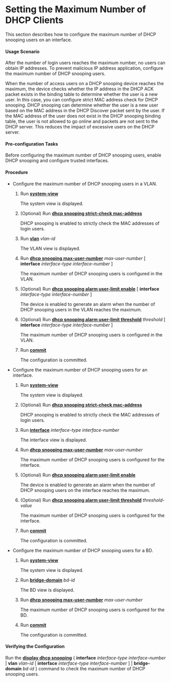 Setting the Maximum Number of DHCP Clients
==========================================

This section describes how to configure the maximum number of DHCP snooping users on an interface.

#### Usage Scenario

After the number of login users reaches the maximum number, no users can obtain IP addresses. To prevent malicious IP address application, configure the maximum number of DHCP snooping users.

When the number of access users on a DHCP snooping device reaches the maximum, the device checks whether the IP address in the DHCP ACK packet exists in the binding table to determine whether the user is a new user. In this case, you can configure strict MAC address check for DHCP snooping. DHCP snooping can determine whether the user is a new user based on the MAC address in the DHCP Discover packet sent by the user. If the MAC address of the user does not exist in the DHCP snooping binding table, the user is not allowed to go online and packets are not sent to the DHCP server. This reduces the impact of excessive users on the DHCP server.


#### Pre-configuration Tasks

Before configuring the maximum number of DHCP snooping users, enable DHCP snooping and configure trusted interfaces.


#### Procedure

* Configure the maximum number of DHCP snooping users in a VLAN.
  1. Run [**system-view**](cmdqueryname=system-view)
     
     The system view is displayed.
  2. (Optional) Run [**dhcp snooping strict-check mac-address**](cmdqueryname=dhcp+snooping+strict-check+mac-address)
     
     DHCP snooping is enabled to strictly check the MAC addresses of login users.
  3. Run [**vlan**](cmdqueryname=vlan) *vlan-id*
     
     The VLAN view is displayed.
  4. Run [**dhcp snooping max-user-number**](cmdqueryname=dhcp+snooping+max-user-number) *max-user-number* [ **interface** *interface-type* *interface-number* ]
     
     The maximum number of DHCP snooping users is configured in the VLAN.
  5. (Optional) Run [**dhcp snooping alarm user-limit enable**](cmdqueryname=dhcp+snooping+alarm+user-limit+enable) [ **interface** *interface-type interface-number* ]
     
     The device is enabled to generate an alarm when the number of DHCP snooping users in the VLAN reaches the maximum.
  6. (Optional) Run [**dhcp snooping alarm user-limit threshold**](cmdqueryname=dhcp+snooping+alarm+user-limit+threshold) *threshold* [ **interface** *interface-type* *interface-number* ]
     
     The maximum number of DHCP snooping users is configured in the VLAN.
  7. Run [**commit**](cmdqueryname=commit)
     
     The configuration is committed.
* Configure the maximum number of DHCP snooping users for an interface.
  1. Run [**system-view**](cmdqueryname=system-view)
     
     The system view is displayed.
  2. (Optional) Run [**dhcp snooping strict-check mac-address**](cmdqueryname=dhcp+snooping+strict-check+mac-address)
     
     DHCP snooping is enabled to strictly check the MAC addresses of login users.
  3. Run [**interface**](cmdqueryname=interface) *interface-type* *interface-number*
     
     The interface view is displayed.
  4. Run [**dhcp snooping max-user-number**](cmdqueryname=dhcp+snooping+max-user-number) *max-user-number*
     
     The maximum number of DHCP snooping users is configured for the interface.
  5. (Optional) Run [**dhcp snooping alarm user-limit enable**](cmdqueryname=dhcp+snooping+alarm+user-limit+enable)
     
     The device is enabled to generate an alarm when the number of DHCP snooping users on the interface reaches the maximum.
  6. (Optional) Run [**dhcp snooping alarm user-limit threshold**](cmdqueryname=dhcp+snooping+alarm+user-limit+threshold) *threshold-value*
     
     The maximum number of DHCP snooping users is configured for the interface.
  7. Run [**commit**](cmdqueryname=commit)
     
     The configuration is committed.
* Configure the maximum number of DHCP snooping users for a BD.
  1. Run [**system-view**](cmdqueryname=system-view)
     
     The system view is displayed.
  2. Run [**bridge-domain**](cmdqueryname=bridge-domain) *bd-id*
     
     The BD view is displayed.
  3. Run [**dhcp snooping max-user-number**](cmdqueryname=dhcp+snooping+max-user-number) *max-user-number*
     
     The maximum number of DHCP snooping users is configured for the BD.
  4. Run [**commit**](cmdqueryname=commit)
     
     The configuration is committed.

#### Verifying the Configuration

Run the [**display dhcp snooping**](cmdqueryname=display+dhcp+snooping) { **interface** *interface-type* *interface-number* | **vlan** *vlan-id* [ **interface** *interface-type* *interface-number* ] | **bridge-domain** *bd-id* } command to check the maximum number of DHCP snooping users.
